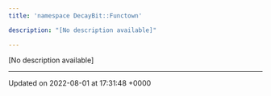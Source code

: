 ```yaml
---
title: 'namespace DecayBit::Functown'

description: "[No description available]"

---
```







[No description available]






-------------------------------

Updated on 2022-08-01 at 17:31:48 +0000